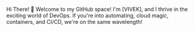 
Hi There! 👋
Welcome to my GitHub space! I'm [VIVEK], and I thrive in the exciting world of DevOps. If you're into automating, cloud magic, containers, and CI/CD, we're on the same wavelength!
